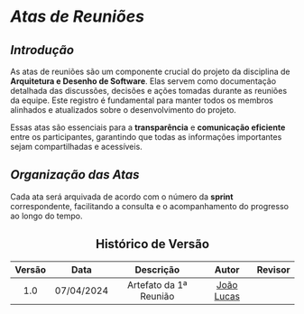 # <a>*Atas de Reuniões*</a>

## <a>*Introdução*</a>

As atas de reuniões são um componente crucial do projeto da disciplina de **Arquitetura e Desenho de Software**. Elas servem como documentação detalhada das discussões, decisões e ações tomadas durante as reuniões da equipe. Este registro é fundamental para manter todos os membros alinhados e atualizados sobre o desenvolvimento do projeto.

Essas atas são essenciais para a **transparência** e **comunicação eficiente** entre os participantes, garantindo que todas as informações importantes sejam compartilhadas e acessíveis.

## <a>*Organização das Atas*</a>

Cada ata será arquivada de acordo com o número da **sprint** correspondente, facilitando a consulta e o acompanhamento do progresso ao longo do tempo.

<center>

## <a>Histórico de Versão</a>

| Versão |    Data    |       Descrição        |                      Autor                       | Revisor |
| :----: | :--------: | :--------------------: | :----------------------------------------------: | :-----: |
|  1.0   | 07/04/2024 | Artefato da 1ª Reunião | [João Lucas](https://github.com/VasconcelosJoao) |  []()   |

</center>